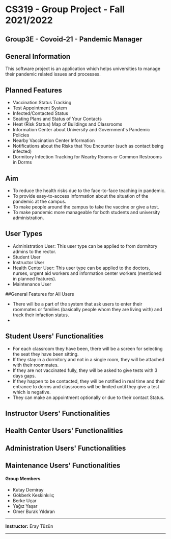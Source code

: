 # CS319 - Group Project - Fall 2021/2022

## Group3E - Covoid-21 - Pandemic Manager

## General Information
This software project is an application which helps universities to manage their pandemic related issues and processes.

## Planned Features
- Vaccination Status Tracking
- Test Appointment System
- Infected/Contacted Status
- Seating Plans and Status of Your Contacts
- Heat (Risk Status) Map of Buildings and Classrooms
- Information Center about University and Government's Pandemic Policies
- Nearby Vaccination Center Information
- Notifications about the Risks that You Encounter (such as contact being infected)
- Dormitory Infection Tracking for Nearby Rooms or Common Restrooms in Dorms

## Aim
- To reduce the health risks due to the face-to-face teaching in pandemic.
- To provide easy-to-access information about the situation of the pandemic at the campus.
- To make people around the campus to take the vaccine or give a test.
- To make pandemic more manageable for both students and university administration.

## User Types
- Administration User: This user type can be applied to from dormitory admins to the rector.
- Student User
- Instructor User
- Health Center User: This user type can be applied to the doctors, nurses, urgent aid workers and information center workers (mentioned in planned features).
- Maintenance User

##General Features for All Users
- There will be a part of the system that ask users to enter their roommates or families (basically people whom they are living with) and track their infaction status.
- 

## Student Users' Functionalities
- For each classroom they have been, there will be a screen for selecting the seat they have been sitting.
- If they stay in a dormitory and not in a single room, they will be attached with their roommates.
- If they are not vaccinated fully, they will be asked to give tests with 3 days gaps.
- If they happen to be contacted, they will be notified in real time and their entrance to dorms and classrooms will be limited until they give a test which is negative.
- They can make an appointment optionally or due to their contact Status.
## Instructor Users' Functionalities

## Health Center Users' Functionalities

## Administration Users' Functionalities

## Maintenance Users' Functionalities

#### Group Members
- Kutay Demiray
- Gökberk Keskinkılıç
- Berke Uçar
- Yağız Yaşar
- Ömer Burak Yıldıran

****
**Instructor:** Eray Tüzün
****

